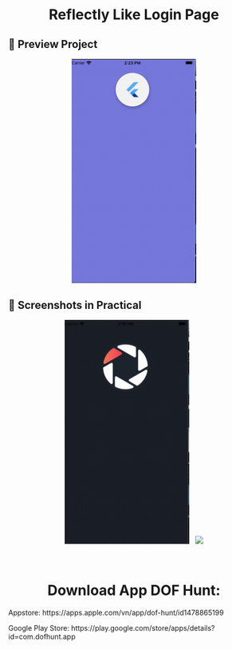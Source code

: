 <h1 align="center"> Reflectly Like Login Page</h1>



## 📱 Preview Project #
<p align="center">
    <img src="screenshots/login.gif" width="250">
</p>


## 📱 Screenshots in Practical #

<p align="center">
  <img src="screenshots/dofhunt.gif" width="250" hspace="4">
  <img src="https://itsallwidgets.com/screenshots/app-966-1.png" width="250" hspace="4">
  
</p>

<h1 align="center">
    <br>
  Download App DOF Hunt:
  <br>
</h1>
<p align="center">
 <p>Appstore: <a>https://apps.apple.com/vn/app/dof-hunt/id1478865199</a></p>
 <p>Google Play Store: <a>https://play.google.com/store/apps/details?id=com.dofhunt.app</a></p>
</p>



